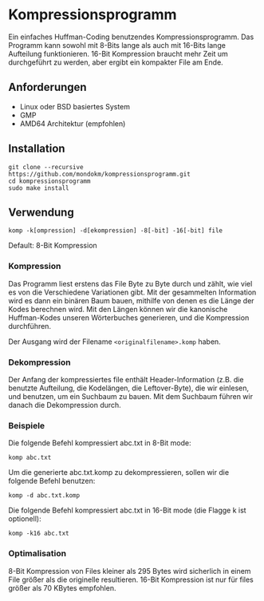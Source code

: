 # Kompressionsprogramm
Ein einfaches Huffman-Coding benutzendes Kompressionsprogramm. Das Programm kann sowohl mit 8-Bits lange als auch mit 16-Bits lange Aufteilung funktionieren. 16-Bit Kompression braucht mehr Zeit um durchgeführt zu werden, aber ergibt ein kompakter File am Ende.

## Anforderungen
* Linux oder BSD basiertes System
* GMP
* AMD64 Architektur (empfohlen)

## Installation

```
git clone --recursive https://github.com/mondokm/kompressionsprogramm.git
cd kompressionsprogramm
sudo make install
```

## Verwendung

```
komp -k[ompression] -d[ekompression] -8[-bit] -16[-bit] file
```
Default: 8-Bit Kompression

### Kompression

Das Programm liest erstens das File Byte zu Byte durch und zählt, wie viel es von die Verschiedene Variationen gibt. Mit der gesammelten Information wird es dann ein binären Baum bauen, mithilfe von denen es die Länge der Kodes berechnen wird. Mit den Längen können wir die kanonische Huffman-Kodes unseren Wörterbuches generieren, und die Kompression durchführen.

Der Ausgang wird der Filename `<originalfilename>.komp` haben.

### Dekompression

Der Anfang der kompressiertes file enthält Header-Information (z.B. die benutzte Aufteilung, die Kodelängen, die Leftover-Byte), die wir einlesen, und benutzen, um ein Suchbaum zu bauen. Mit dem Suchbaum führen wir danach die Dekompression durch.

### Beispiele

Die folgende Befehl kompressiert abc.txt in 8-Bit mode:
```
komp abc.txt
```

Um die generierte abc.txt.komp zu dekompressieren, sollen wir die folgende Befehl benutzen:
```
komp -d abc.txt.komp
```

Die folgende Befehl kompressiert abc.txt in 16-Bit mode (die Flagge k ist optionell):
```
komp -k16 abc.txt
```

### Optimalisation

8-Bit Kompression von Files kleiner als 295 Bytes wird sicherlich in einem File größer als die originelle resultieren. 16-Bit Kompression ist nur für files größer als 70 KBytes empfohlen.